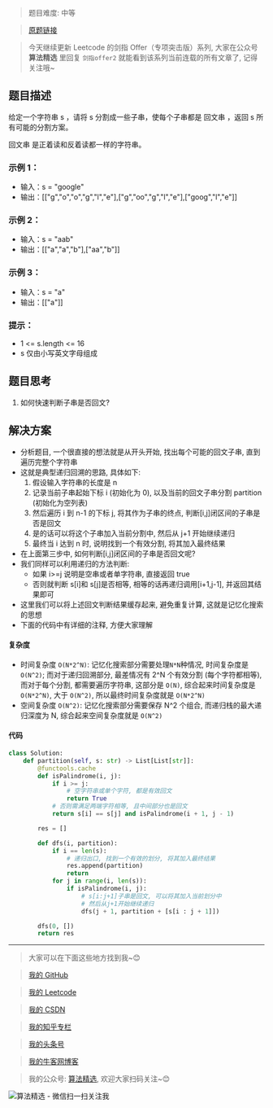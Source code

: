 > 题目难度: 中等

> [原题链接](https://leetcode.cn/problems/M99OJA/)

> 今天继续更新 Leetcode 的剑指 Offer（专项突击版）系列, 大家在公众号 **算法精选** 里回复 `剑指offer2` 就能看到该系列当前连载的所有文章了, 记得关注哦~

## 题目描述

给定一个字符串 s ，请将 s 分割成一些子串，使每个子串都是 回文串 ，返回 s 所有可能的分割方案。

回文串 是正着读和反着读都一样的字符串。

### 示例 1：

- 输入：s = "google"
- 输出：[["g","o","o","g","l","e"],["g","oo","g","l","e"],["goog","l","e"]]

### 示例 2：

- 输入：s = "aab"
- 输出：[["a","a","b"],["aa","b"]]

### 示例 3：

- 输入：s = "a"
- 输出：[["a"]]

### 提示：

- 1 <= s.length <= 16
- s 仅由小写英文字母组成

## 题目思考

1. 如何快速判断子串是否回文?

## 解决方案

- 分析题目, 一个很直接的想法就是从开头开始, 找出每个可能的回文子串, 直到遍历完整个字符串
- 这就是典型递归回溯的思路, 具体如下:
  1. 假设输入字符串的长度是 n
  2. 记录当前子串起始下标 i (初始化为 0), 以及当前的回文子串分割 partition (初始化为空列表)
  3. 然后遍历 i 到 n-1 的下标 j, 将其作为子串的终点, 判断[i,j]闭区间的子串是否是回文
  4. 是的话可以将这个子串加入当前分割中, 然后从 j+1 开始继续递归
  5. 最终当 i 达到 n 时, 说明找到一个有效分割, 将其加入最终结果
- 在上面第三步中, 如何判断[i,j]闭区间的子串是否回文呢?
- 我们同样可以利用递归的方法判断:
  - 如果 i>=j 说明是空串或者单字符串, 直接返回 true
  - 否则就判断 s[i]和 s[j]是否相等, 相等的话再递归调用[i+1,j-1], 并返回其结果即可
- 这里我们可以将上述回文判断结果缓存起来, 避免重复计算, 这就是记忆化搜索的思想
- 下面的代码中有详细的注释, 方便大家理解

#### 复杂度

- 时间复杂度 `O(N*2^N)`: 记忆化搜索部分需要处理`N*N`种情况, 时间复杂度是 `O(N^2)`; 而对于递归回溯部分, 最差情况有 2^N 个有效分割 (每个字符都相等), 而对于每个分割, 都需要遍历字符串, 这部分是 `O(N)`, 综合起来时间复杂度是 `O(N*2^N)`, 大于 `O(N^2)`, 所以最终时间复杂度就是 `O(N*2^N)`
- 空间复杂度 `O(N^2)`: 记忆化搜索部分需要保存 N^2 个组合, 而递归栈的最大递归深度为 N, 综合起来空间复杂度就是 `O(N^2)`

#### 代码

```python
class Solution:
    def partition(self, s: str) -> List[List[str]]:
        @functools.cache
        def isPalindrome(i, j):
            if i >= j:
                # 空字符串或单个字符, 都是有效回文
                return True
            # 否则需满足两端字符相等, 且中间部分也是回文
            return s[i] == s[j] and isPalindrome(i + 1, j - 1)

        res = []

        def dfs(i, partition):
            if i == len(s):
                # 递归出口, 找到一个有效的划分, 将其加入最终结果
                res.append(partition)
                return
            for j in range(i, len(s)):
                if isPalindrome(i, j):
                    # s[i:j+1]子串是回文, 可以将其加入当前划分中
                    # 然后从j+1开始继续递归
                    dfs(j + 1, partition + [s[i : j + 1]])

        dfs(0, [])
        return res
```

---

> 大家可以在下面这些地方找到我~😊

> [我的 GitHub](https://github.com/zjulyx)

> [我的 Leetcode](https://leetcode-cn.com/u/suibianfahui/)

> [我的 CSDN](https://me.csdn.net/zjulyx1993)

> [我的知乎专栏](https://zhuanlan.zhihu.com/c_1242508721932464128)

> [我的头条号](https://www.toutiao.com/c/user/1090304683804520/#mid=1671643017345028)

> [我的牛客网博客](https://blog.nowcoder.net/zjulyx)

> 我的公众号: [算法精选](https://mp.weixin.qq.com/s?__biz=MzA5MDk1MjI5MA==&mid=2247484158&idx=1&sn=90176bac32cf7af40e4074c721fd8a95&chksm=900285f3a7750ce5a068c9c9773781461819633f2fd60533732637ec9520c908371ebc218d49&scene=178&cur_album_id=1386231241346859009#rd), 欢迎大家扫码关注~😊

![算法精选 - 微信扫一扫关注我](https://pic1.zhimg.com/80/v2-7c988a7b35886df51596ef23616764ac_1440w.jpg)

